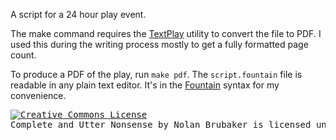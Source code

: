 A script for a 24 hour play event.

The make command requires the [TextPlay](http://olivertaylor.net/textplay/) utility to convert the file to PDF. I used this during the writing process mostly to get a fully formatted page count.

To produce a PDF of the play, run `make pdf`. The `script.fountain` file is readable in any plain text editor. It's in the [Fountain](http://fountain.io/) syntax for my convenience.


<pre>
<a rel="license" href="http://creativecommons.org/licenses/by-sa/3.0/deed.en_US"><img alt="Creative Commons License" style="border-width:0" src="http://i.creativecommons.org/l/by-sa/3.0/88x31.png" /></a><br /><span xmlns:dct="http://purl.org/dc/terms/" href="http://purl.org/dc/dcmitype/Text" property="dct:title" rel="dct:type">Complete and Utter Nonsense</span> by <span xmlns:cc="http://creativecommons.org/ns#" property="cc:attributionName">Nolan Brubaker</span> is licensed under a <a rel="license" href="http://creativecommons.org/licenses/by-sa/3.0/deed.en_US">Creative Commons Attribution-ShareAlike 3.0 Unported License</a>.
</pre>

